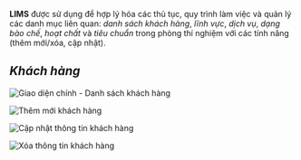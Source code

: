 **LIMS** được sử dụng để hợp lý hóa các thủ tục, quy trình làm việc và quản lý các danh mục liên quan: *danh sách khách hàng*, *lĩnh vực*, *dịch vụ*, *dạng bào chế*, *hoạt chất* và *tiêu chuẩn* trong phòng thí nghiệm với các tính năng (thêm mới/xóa, cập nhật). 

## *Khách hàng*

![](https://i.imgur.com/kHKeqwk.png "Giao diện chính - Danh sách khách hàng")

![](https://i.imgur.com/4MZxksK.png "Thêm mới khách hàng")

![](https://i.imgur.com/5BZQO4s.png "Cập nhật thông tin khách hàng")

![](https://i.imgur.com/eI0pYQL.png "Xóa thông tin khách hàng")